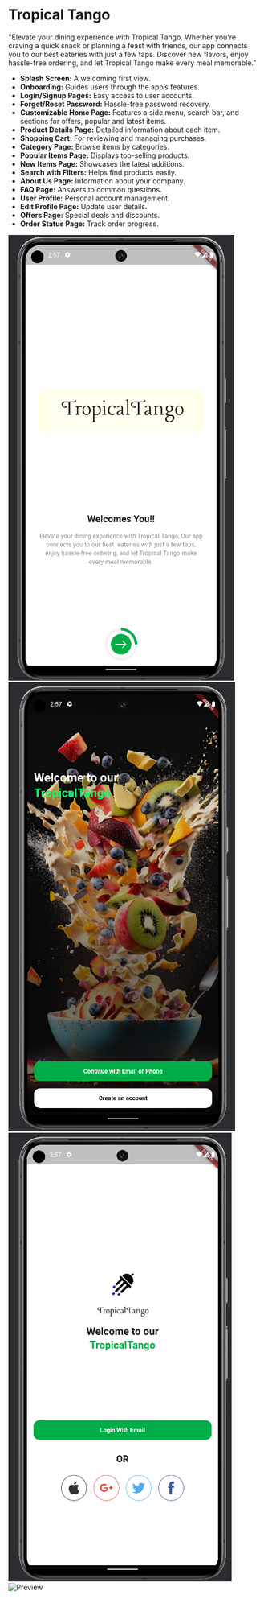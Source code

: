 # Tropical Tango

"Elevate your dining experience with Tropical Tango. Whether you're craving a quick snack or planning a feast with friends, our app connects you to our best  eateries with just a few taps. Discover new flavors, enjoy hassle-free ordering, and let Tropical Tango make every meal memorable."

- **Splash Screen:** A welcoming first view.
- **Onboarding:** Guides users through the app’s features.
- **Login/Signup Pages:** Easy access to user accounts.
- **Forget/Reset Password:** Hassle-free password recovery.
- **Customizable Home Page:** Features a side menu, search bar, and sections for offers, popular and latest items.
- **Product Details Page:** Detailed information about each item.
- **Shopping Cart:** For reviewing and managing purchases.
- **Category Page:** Browse items by categories.
- **Popular Items Page:** Displays top-selling products.
- **New Items Page:** Showcases the latest additions.
- **Search with Filters:** Helps find products easily.
- **About Us Page:** Information about your company.
- **FAQ Page:** Answers to common questions.
- **User Profile:** Personal account management.
- **Edit Profile Page:** Update user details.
- **Offers Page:** Special deals and discounts.
- **Order Status Page:** Track order progress.

![App UI](ui/pic_1.png)
![App UI](ui/pic_2.png)
![App UI](ui/pic_3.png)
![Preview](TropicalTango.gif)
